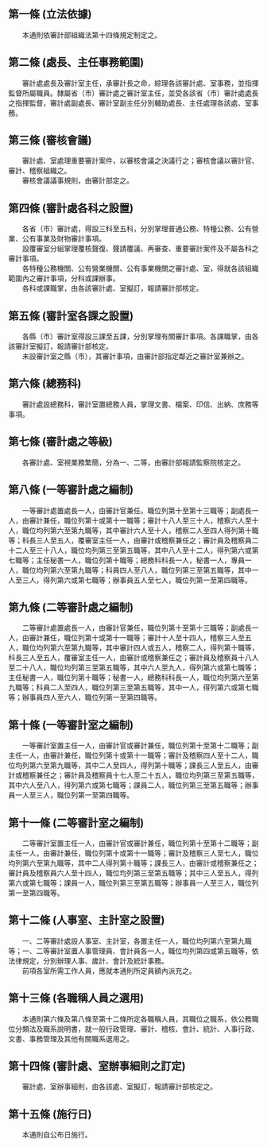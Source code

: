 第一條 (立法依據)
-----------------
　　本通則依審計部組織法第十四條規定制定之。  


第二條 (處長、主任事務範圍)
---------------------------
　　審計處處長及審計室主任，承審計長之命，綜理各該審計處、室事務，並指揮監督所屬職員。隸屬省（市）審計處之審計室主任，並受各該省（市）審計處處長之指揮監督，審計處副處長、審計室副主任分別輔助處長、主任處理各該處、室事務。  


第三條 (審核會議)
-----------------
　　審計處、室處理重要審計案件，以審核會議之決議行之；審核會議以審計官、審計、稽察組織之。  
　　審核會議議事規則，由審計部定之。  


第四條 (審計處各科之設置)
-------------------------
　　各省（市）審計處，得設三科至五科，分別掌理普通公務、特種公務、公有營業、公有事業及財物審計事項。  
　　設覆審室分組掌理覆核聲復、聲請覆議、再審查、重要審計案件及不屬各科之審計事項。  
　　各特種公務機關、公有營業機關、公有事業機關之審計處、室，得就各該組織範圍內之審計事項，分科或課辦事。  
　　各科或課職掌，由各該審計處、室擬訂，報請審計部核定。  


第五條 (審計室各課之設置)
-------------------------
　　各縣（市）審計室得設三課至五課，分別掌理有關審計事項。各課職掌，由各該審計室擬訂，報請審計部核定。  
　　未設審計室之縣（市），其審計事項，由審計部指定鄰近之審計室兼辦之。  


第六條 (總務科)
---------------
　　審計處設總務科，審計室置總務人員，掌理文書、檔案、印信、出納、庶務等事項。  


第七條 (審計處之等級)
---------------------
　　各審計處、室視業務繁簡，分為一、二等，由審計部報請監察院核定之。  


第八條 (一等審計處之編制)
-------------------------
　　一等審計處置處長一人，由審計官兼任。職位列第十至第十三職等；副處長一人，由審計兼任，職位列第十或第十一職等；審計十八人至三十人，稽察六人至十人，職位均列第六至第九職等，其中審計六人至十人，稽察二人至四人得列第十職等；科長三人至五人，覆審室主任一人，由審計或稽察兼任之；審計員及稽察員二十二人至三十八人，職位均列第三至第五職等，其中八人至十二人，得列第六或第七職等；主任秘書一人，職位列第十職等；總務科科長一人，秘書一人，專員一人，職位均列第六至第九職等；科員四人至八人，職位列第三至第五職等，其中一人至三人，得列第六或第七職等；辦事員五人至七人，職位列第一至第四職等。  


第九條 (二等審計處之編制)
-------------------------
　　二等審計處置處長一人，由審計官兼任，職位列第十至第十三職等；副處長一人，由審計兼任，職位列第十或第十一職等；審計十人至十四人，稽察三人至五人，職位均列第六至第九職等，其中審計四人或五人，稽察二人，得列第十職等，科長三人至五人，覆審室主任一人，由審計或稽察兼任之；審計員及稽察員十八人至二十八人，職位均列第三至第五職等，其中六人至九人，得列第六或第七職等；主任秘書一人，職位列第十職等；秘書一人，總務科科長一人，職位均列第六至第九職等；科員二人至四人，職位列第三至第五職等，其中一人，得列第六或第七職等；辦事員四人至六人，職位列第一至第四職等。  


第十條 (一等審計室之編制)
-------------------------
　　一等審計室置主任一人，由審計官或審計兼任，職位列第十至第十二職等；副主任一人，由審計兼任，職位列第十或第十一職等；審計及稽察四人至十二人，職位均列第六至第九職等，其中二人至四人，得列第十職等；課長三人至五人，由審計或稽察兼任之；審計員及稽察員十七人至二十五人，職位均列第三至第五職等，其中六人至八人，得列第六或第七職等；課員二人，職位列第三至第五職等；辦事員一人至三人，職位列第一至第四職等。  


第十一條 (二等審計室之編制)
---------------------------
　　二等審計室置主任一人，由審計官或審計兼任，職位列第十至第十二職等；副主任一人，由審計兼任，職位列第十或第十一職等；審計及稽察三人至七人，職位均列第六至第九職等，其中二人得列第十職等；課長三人，由審計或稽察兼任之；審計員及稽察員六人至十四人，職位均列第三至第五職等；其中三人至五人，得列第六或第七職等；課員一人，職位列第三至第五職等；辦事員一人至三人，職位列第一至第四職等。  


第十二條 (人事室、主計室之設置)
-------------------------------
　　一、二等審計處設人事室、主計室，各置主任一人，職位均列第六至第九職等；一、二等審計室置人事管理員、會計員各一人，職位均列第四或第五職等，依法律規定，分別辦理人事、歲計、會計及統計事務。  
　　前項各室所需工作人員，應就本通則所定員額內派充之。  


第十三條 (各職稱人員之選用)
---------------------------
　　本通則第六條及第八條至第十二條所定各職稱人員，其職位之職系，依公務職位分類法及職系說明書，就一般行政管理、審計、稽核、會計、統計、人事行政、文書、事務管理及其他有關職系選用之。  


第十四條 (審計處、室辦事細則之訂定)
-----------------------------------
　　審計處、室辦事細則，由各該處、室擬訂，報請審計部核定之。  


第十五條 (施行日)
-----------------
　　本通則自公布日施行。